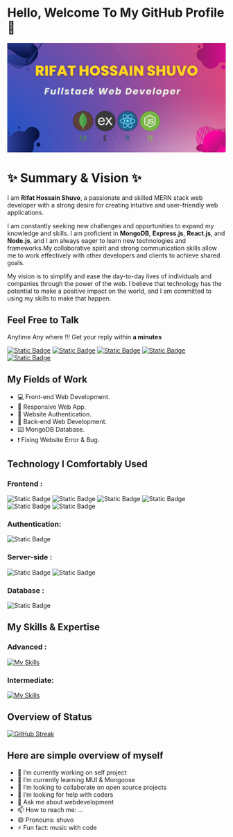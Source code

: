 # Hello, Welcome To My GitHub Profile 👋

![Rifat's GitHub Banner](https://raw.githubusercontent.com/Rifat-Shuvo/Rifat-Shuvo/main/Rifat%20Hossain%20Shuvo_20231209_103552_0000.png)

# ✨ Summary & Vision ✨ 
I am **Rifat Hossain Shuvo**, a passionate and skilled MERN stack web developer with a strong desire for creating intuitive and user-friendly web applications.

I am constantly seeking new challenges and opportunities to expand my knowledge and skills. I am proficient in **MongoDB**, **Express.js**, **React.js**, and **Node.js**, and I am always eager to learn new technologies and frameworks.My collaborative spirit and strong communication skills allow me to work effectively with other developers and clients to achieve shared goals.

My vision is to simplify and ease the day-to-day lives of individuals and companies through the power of the web. I believe that technology has the potential to make a positive impact on the world, and I am committed to using my skills to make that happen.

## Feel Free to Talk
Anytime Any where !!! Get your reply within **a minutes**

<a href="https://www.linkedin.com/in/md-rifat-hossain-shuvo-b7aa45247">![Static Badge](https://img.shields.io/badge/LinkedIn-blue?style=flat-square&logo=linkedin&logoColor=white)</a>
<a href="mailto:rhshuvo2812@gmail.com">![Static Badge](https://img.shields.io/badge/Gmail-red?style=flat-square&logo=Gmail&logoColor=white)</a>
<a href="tel:+8801725536811">![Static Badge](https://img.shields.io/badge/Whatsapp-2b9117?style=flat-square&logo=whatsapp&logoColor=white)</a>
<a href="#">![Static Badge](https://img.shields.io/badge/twitter-grey?style=flat-square&logo=twitter)</a>
<a href="https://www.facebook.com/rifathossainshuvo.hossain">![Static Badge](https://img.shields.io/badge/facebook-blue?style=flat-square&logo=facebook)
</a>

## My Fields of Work
- 💻 Front-end Web Development.
- 📱 Responsive Web App.
- 🔐 Website Authentication.
- 📑 Back-end Web Development.
- ⌨️ MongoDB Database.
- ❗ Fixing Website Error & Bug.

 
## Technology I Comfortably Used
 ### Frontend :
  ![Static Badge](https://img.shields.io/badge/HTML5-f3b092?style=flat-square&logo=html5) ![Static Badge](https://img.shields.io/badge/CSS3-1572B6?style=flat-square&logo=css3) ![Static Badge](https://img.shields.io/badge/JavaScript-f8ee93?style=flat-square&logo=javascript&color=a7a6a1) ![Static Badge](https://img.shields.io/badge/React-1c78f1?style=flat-square&logo=react)  ![Static Badge](https://img.shields.io/badge/tailwindcss-lightblue?style=flat-square&logo=tailwindcss) ![Static Badge](https://img.shields.io/badge/Bootstrap5-7952B3?style=flat-square&logo=bootstrap&logoColor=white)

<!-- 



, CSS3, JavaScript, React JS, Tailwind CSS, Bootstrap -->
### Authentication: 
![Static Badge](https://img.shields.io/badge/Firebase-gray?style=flat-square&logo=firebase&logoColor=%23FFCA28)


<!-- 
Firebase -->
### Server-side : 
![Static Badge](https://img.shields.io/badge/ExpressJS-black?style=flat-square&logo=express) 
 ![Static Badge](https://img.shields.io/badge/NodeJS-%23339933?style=flat-square&logo=nodedotjs&logoColor=white)


<!-- Express JS, Node JS -->
### Database : 
![Static Badge](https://img.shields.io/badge/MongoDB-%23339933?style=flat-square&logo=mongodb&logoColor=white)
<!-- 
MongoDB -->

## My Skills & Expertise
### Advanced : 
[![My Skills](https://skillicons.dev/icons?i=html,css,js,react,firebase,express,nodejs,mongodb,tailwind&theme=light&perline=5)](https://skillicons.dev)

### Intermediate:
[![My Skills](https://skillicons.dev/icons?i=next,bootstrap,figma,c,python&theme=light&perline=5)](https://skillicons.dev)

## Overview of Status

[![GitHub Streak](https://github-readme-streak-stats.herokuapp.com?user=Rifat-shuvo&theme=sea)](https://git.io/streak-stats)

<!-- [![GitHub Streak](https://github-readme-streak-stats.herokuapp.com?user=Rifat-shuvo&theme=swift)](https://git.io/streak-stats) -->

<!-- [![GitHub Streak](https://github-readme-streak-stats.herokuapp.com?user=Rifat-shuvo&theme=sea-dark)](https://git.io/streak-stats) -->


## Here are simple overview of myself

- 🔭 I’m currently working on self project
- 🌱 I’m currently learning MUI & Mongoose
- 👯 I’m looking to collaborate on open source projects
- 🤔 I’m looking for help with coders
- 💬 Ask me about webdevelopment
- 📫 How to reach me: ...
- 😄 Pronouns: shuvo
- ⚡ Fun fact: music with code
 

